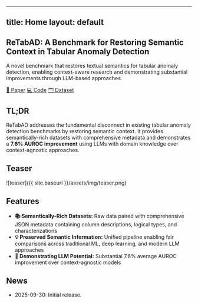 
---
title: Home
layout: default
---

<div class="hero">
  <h2>ReTabAD: A Benchmark for Restoring Semantic Context in Tabular Anomaly Detection</h2>
  <p>A novel benchmark that restores textual semantics for tabular anomaly detection, enabling context-aware research and demonstrating substantial improvements through LLM-based approaches.</p>
  <div class="badges">
    <a href="https://arxiv.org/abs/XXXX.XXXXX">📄 Paper</a>
    <a href="https://github.com/yoonsanghyu/ReTabAD">💻 Code</a>
    <a href="{{ site.baseurl }}/dataset">🗂 Dataset</a>
  </div>
</div>

## TL;DR
ReTabAD addresses the fundamental disconnect in existing tabular anomaly detection benchmarks by restoring semantic context. It provides semantically-rich datasets with comprehensive metadata and demonstrates a **7.6% AUROC improvement** using LLMs with domain knowledge over context-agnostic approaches.

## Teaser
![teaser]({{ site.baseurl }}/assets/img/teaser.png)

## Features
- **📚 Semantically-Rich Datasets:** Raw data paired with comprehensive JSON metadata containing column descriptions, logical types, and characterizations
- **💡 Preserved Semantic Information:** Unified pipeline enabling fair comparisons across traditional ML, deep learning, and modern LLM approaches
- **🚀 Demonstrating LLM Potential:** Substantial 7.6% average AUROC improvement over context-agnostic models

## News
- 2025-09-30: Initial release.
